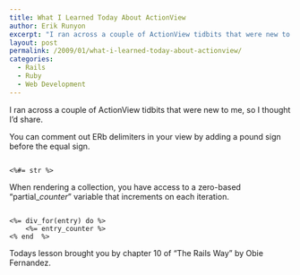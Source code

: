 ```yaml
---
title: What I Learned Today About ActionView
author: Erik Runyon
excerpt: "I ran across a couple of ActionView tidbits that were new to me, so I thought I'd share."
layout: post
permalink: /2009/01/what-i-learned-today-about-actionview/
categories:
  - Rails
  - Ruby
  - Web Development
---
```

I ran across a couple of ActionView tidbits that were new to me, so I thought I’d share.

You can comment out ERb delimiters in your view by adding a pound sign before the equal sign.

<pre><code class="erb">
&lt;%#= str %&gt;
</code></pre>
<!-- more -->
When rendering a collection, you have access to a zero-based “partial_*counter*” variable that increments on each iteration.

<pre><code class="erb">
&lt;%= div_for(entry) do %&gt;
	&lt;%= entry_counter %&gt;
&lt;% end  %&gt;
</code></pre>

Todays lesson brought you by chapter 10 of “The Rails Way” by Obie Fernandez.